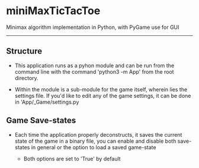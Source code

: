 # miniMaxTicTacToe
Minimax algorithm implementation in Python, with PyGame use for GUI

---

## Structure
* This application runs as a pyhon module and can be run from the command line with the command
'python3 -m App'
from the root directory.

* Within the module is a sub-module for the game itself, wherein lies the settings file. If you'd like to edit any of the game settings, it can be done in 'App/_Game/settings.py

## Game Save-states
* Each time the application properly deconstructs, it saves the current state of the game in a binary file, you can enable and disable both save-states in general or the option to load a saved game-state

	* Both options are set to 'True' by default
